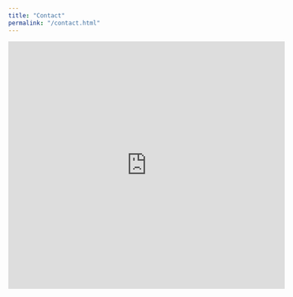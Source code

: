 ```yaml
---
title: "Contact"
permalink: "/contact.html"
---
```


<!-- <form action="https://formspree.io/{{site.email}}" method="POST">    
<p>Please send your message to {{site.name}}. We will reply as soon as possible!</p>
<div class="form-group row">
<div class="col-md-6">
<input class="form-control" type="text" name="name" placeholder="Name*" required>
</div>
<div class="col-md-6">
<input class="form-control" type="email" name="_replyto" placeholder="E-mail Address*" required>
</div>
</div>
<textarea rows="8" class="form-control mb-3" name="message" placeholder="Message*" required></textarea>    
<input class="btn btn-success" type="submit" value="Send">
</form>-->
<iframe width="560" height="500" src="https://himanshugoyal2.typeform.com/to/x4FIYa" frameborder="0" allowfullscreen></iframe>
